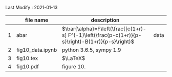 Last Modify : 2021-01-13

|      | file name        | description                                                  |      |
| ---- | ---------------- | ------------------------------------------------------------ | ---- |
| 1    | abar             | $\bar{\alpha}=F\left(\frac{[c(1+r)-s] F^{-1}\left(\frac{p-c(1+r)}{p-s}\right)-B(1+r)}{p-s}\right)$ | data |
| 2    | fig10_data.ipynb | python 3.6.5, sympy 1.9                                      |      |
| 3    | fig10.tex        | $\LaTeX$                                                     |      |
| 4    | fig10.pdf        | figure 10.                                                   |      |

